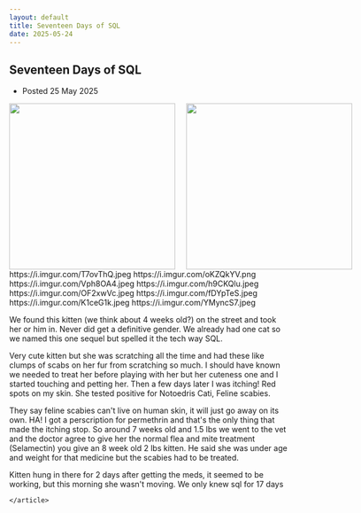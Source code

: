 ```yaml
---
layout: default
title: Seventeen Days of SQL
date: 2025-05-24
---
```

  <main id="main" tabindex="-1">
    <article>
      <h1 class="title">
        <span role="text">
          Seventeen Days of SQL
        </span>
      </h1>
      <ul class="dot_list meta">
        <li>
          Posted <time datetime="2025-01-01">
            25 May 2025
          </time>
        </li>
      </ul>
      <p>
      <div style="display: flex; gap: 20px;">
        <img src="" width="300"/>
        <img src="" width="300"/>
      </div>
https://i.imgur.com/T7ovThQ.jpeg
https://i.imgur.com/oKZQkYV.png
https://i.imgur.com/Vph8OA4.jpeg
https://i.imgur.com/h9CKQlu.jpeg
https://i.imgur.com/OF2xwVc.jpeg
https://i.imgur.com/fDYpTeS.jpeg
https://i.imgur.com/K1ceG1k.jpeg
https://i.imgur.com/YMyncS7.jpeg
      </p>
      <p>
We found this kitten (we think about 4 weeks old?) on the street and took her or him in. Never did get a definitive gender. We already had one cat so we named this one sequel but spelled it the tech way SQL.
      </p>
      <p>
Very cute kitten but she was scratching all the time and had these like clumps of scabs on her fur from scratching so much. I should have known we needed to treat her before playing with her but her cuteness one and I started touching and petting her. Then a few days later I was itching! Red spots on my skin. She tested positive for Notoedris Cati, Feline scabies.
      </p>
      <p>
They say feline scabies can't live on human skin, it will just go away on its own. HA! I got a perscription for permethrin and that's the only thing that made the itching stop. So around 7 weeks old and 1.5 lbs we went to the vet and the doctor agree to give her the normal flea and mite treatment (Selamectin) you give an 8 week old 2 lbs kitten. He said she was under age and weight for that medicine but the scabies had to be treated.
      </p>

<p>
Kitten hung in there for 2 days after getting the meds, it seemed to be working, but this morning she wasn't moving. We only knew sql for 17 days</p>
      
    </article>
  </main>
